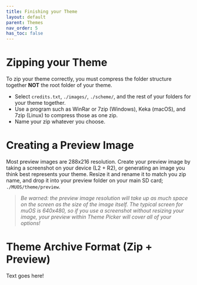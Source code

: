 ```yaml
---
title: Finishing your Theme
layout: default
parent: Themes
nav_order: 5
has_toc: false
---
```


# Zipping your Theme 
To zip your theme correctly, you must compress the folder structure together **NOT** the root folder of your theme.
- Select `credits.txt`, `./images/`, `./scheme/`, and the rest of your folders for your theme together.
- Use a program such as WinRar or 7zip (Windows), Keka (macOS), and 7zip (Linux) to compress those as one zip.
- Name your zip whatever you choose.

# Creating a Preview Image 
Most preview images are 288x216 resolution. Create your preview image by taking a screenshot on your device (L2 + R2), or generating an image you think best represents your theme. Resize it and rename it to match you zip name, and drop it into your preview folder on your main SD card; `./MUOS/theme/preview`.

> *Be warned: the preview image resolution will take up as much space on the screen as the size of the image itself. The typical screen for muOS is 640x480, so if you use a screenshot without resizing your image, your preview within Theme Picker will cover all of your options!*

# Theme Archive Format (Zip + Preview)
Text goes here!
